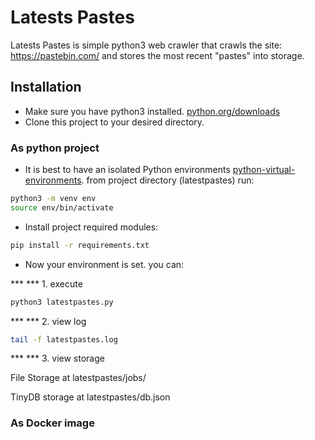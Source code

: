 # Latests Pastes

Latests Pastes is simple python3 web crawler that crawls the site: https://pastebin.com/ and stores the most recent "pastes" into storage. 

## Installation

* Make sure you have python3 installed. [python.org/downloads](https://www.python.org/downloads/)
* Clone this project to your desired directory.

### As python project
* It is best to have an isolated Python environments [python-virtual-environments](https://realpython.com/python-virtual-environments-a-primer/).
from project directory (latestpastes) run:

```bash
python3 -m venv env
source env/bin/activate
```
* Install project required modules:

```bash
pip install -r requirements.txt
```
* Now your environment is set. you can:

*** *** 1. execute 

```bash
python3 latestpastes.py
```
*** *** 2. view log

```bash
tail -f latestpastes.log
```

*** *** 3. view storage

File Storage at latestpastes/jobs/

TinyDB storage at latestpastes/db.json

### As Docker image




